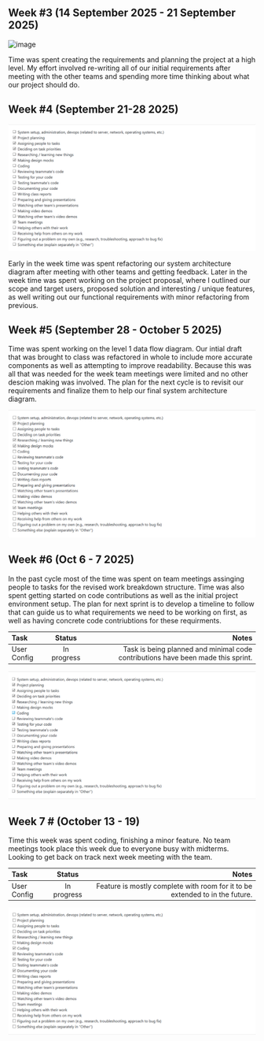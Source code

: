 ## Week #3 (14 September 2025 - 21 September 2025)

<img width="979" height="637" alt="image" src="https://github.com/user-attachments/assets/c538285e-de1c-4e63-8e7a-c6a1daa6e120" />

Time was spent creating the requirements and planning the project at a high level. My effort involved re-writing all of our initial requirements after meeting with the other teams and spending more time thinking about what our project should do.

## Week #4 (September 21-28 2025)

![alt text](<Screenshot 2025-09-28 083043.png>)

Early in the week time was spent refactoring our system architecture diagram after meeting with other teams and getting feedback. Later in the week time was spent working on the project proposal, where I outlined our scope and target users, proposed solution and interesting / unique features, as well writing out our functional requirements with minor refactoring from previous.

## Week #5 (September 28 - October 5 2025)

Time was spent working on the level 1 data flow diagram. Our intial draft that was brought to class was refactored in whole to include more accurate components as well as attempting to improve readability. Because this was all that was needed for the week team meetings were limited and no other descion making was involved. The plan for the next cycle is to revisit our requirements and finalize them to help our final system architecture diagram.

![Screenshot](week5_checklist.png)

## Week #6 (Oct 6 - 7 2025)

In the past cycle most of the time was spent on team meetings assinging people to tasks for the revised work breakdown structure. Time was also spent getting started on code contributions as well as the initial project environment setup. The plan for next sprint is to develop a timeline to follow that can guide us to what requirements we need to be working on first, as well as having concrete code contriubtions for these requirments. 

| Task  | Status | Notes |
| :---- | :------:| -------: |
| User Config | In progress     | Task is being planned and minimal code contributions have been made this sprint.|

![screenshot](week6_checklist.png)

## Week 7 # (October 13 - 19)

Time this week was spent coding, finishing a minor feature. No team meetings took place this week due to everyone busy with midterms. Looking to get back on track next week meeting with the team.

| Task  | Status | Notes |
| :---- | :------:| -------: |
| User Config | In progress     | Feature is mostly complete with room for it to be extended to in the future. |

![screenshot](week7_checklist.png)
